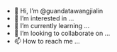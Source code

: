 - 👋 Hi, I’m @guandatawangjialin
- 👀 I’m interested in ...
- 🌱 I’m currently learning ...
- 💞️ I’m looking to collaborate on ...
- 📫 How to reach me ...

<!---
guandatawangjialin/guandatawangjialin is a ✨ special ✨ repository because its `README.md` (this file) appears on your GitHub profile.
You can click the Preview link to take a look at your changes.
--->
